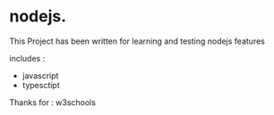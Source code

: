 # nodejs.

This Project has been written for learning and testing nodejs features

includes :

- javascript
- typesctipt

Thanks for : w3schools
